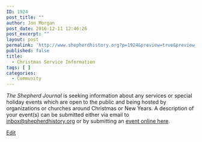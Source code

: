 ```yaml
---
ID: 1924
post_title: ""
author: Jon Morgan
post_date: 2016-12-11 12:46:26
post_excerpt: ""
layout: post
permalink: 'http://www.shepherdhistory.org?p=1924&preview=true&preview_id=1924'
published: false
title:
  - Christmas Service Information
tags: [ ]
categories:
  - Community
---
```

*The Shepherd Journal* is seeking information about any services or special holiday events which are open to the public and being hosted by organizations or churches around Christmas or New Years. A description of your event(s) can be submitted either via email to [inbox@shepherdhistory.org](mailto:inbox@shepherdhistory.org) or by submitting an [event online here](http://www.shepherdhistory.org/submit-an-event/).

[Edit](https://docs.google.com/document/d/1JbGNwFiFVaST_VAn-ohPCMYsvJi1N245NJMg4yPano0/edit?usp=sharing)